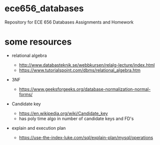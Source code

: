 # ece656_databases
Repository for ECE 656 Databases Assignments and Homework


# some resources
- relational algebra
   - http://www.databasteknik.se/webbkursen/relalg-lecture/index.html
   - https://www.tutorialspoint.com/dbms/relational_algebra.htm

- 3NF
  - https://www.geeksforgeeks.org/database-normalization-normal-forms/

- Candidate key
  - https://en.wikipedia.org/wiki/Candidate_key
  - has poly time algo in number of candidate keys and FD's
  
- explain and execution plan
  - https://use-the-index-luke.com/sql/explain-plan/mysql/operations

